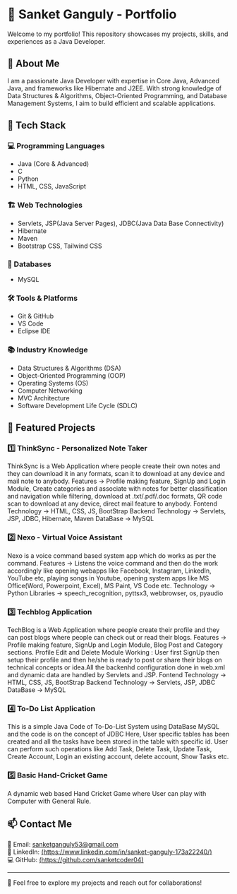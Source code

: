 # 🚀 Sanket Ganguly - Portfolio

Welcome to my portfolio! This repository showcases my projects, skills, and experiences as a Java Developer.

## 📌 About Me
I am a passionate Java Developer with expertise in Core Java, Advanced Java, and frameworks like Hibernate and J2EE. With strong knowledge of Data Structures & Algorithms, Object-Oriented Programming, and Database Management Systems, I aim to build efficient and scalable applications.

## 🔧 Tech Stack

### 💻 Programming Languages
- Java (Core & Advanced)
- C
- Python
- HTML, CSS, JavaScript

### 🏗️ Web Technologies
- Servlets, JSP(Java Server Pages), JDBC(Java Data Base Connectivity)
- Hibernate
- Maven
- Bootstrap CSS, Tailwind CSS

### 📂 Databases
- MySQL

### 🛠️ Tools & Platforms
- Git & GitHub
- VS Code
- Eclipse IDE

### 📚 Industry Knowledge
- Data Structures & Algorithms (DSA)
- Object-Oriented Programming (OOP)
- Operating Systems (OS)
- Computer Networking
- MVC Architecture
- Software Development Life Cycle (SDLC)

## 📌 Featured Projects
### 1️⃣ **ThinkSync - Personalized Note Taker**
ThinkSync is a Web Application where people create their own notes and they can download it in any formats, scan it to download at any device and mail note to anybody.
Features -> Profile making feature, SignUp and Login Module, Create categories and associate with notes for better classification and navigation while filtering, download at .txt/.pdf/.doc formats, QR code scan to download at any device, direct mail feature to anybody.
Fontend Technology -> HTML, CSS, JS, BootStrap
Backend Technology -> Servlets, JSP, JDBC, Hibernate, Maven
DataBase -> MySQL

### 2️⃣ **Nexo - Virtual Voice Assistant**
Nexo is a voice command based system app which do works as per the command.
Features -> Listens the voice command and then do the work accordingly like opening webapps like Facebook, Instagram, LinkedIn, YouTube etc, playing songs in Youtube, opening system apps
like MS Office(Word, Powerpoint, Excel), MS Paint, VS Code etc.
Technology -> Python
Libraries -> speech_recognition, pyttsx3, webbrowser, os, pyaudio

### 3️⃣ **Techblog Application**
TechBlog is a Web Application where people create their profile and they can post blogs where people can check out or read their blogs.
Features -> Profile making feature, SignUp and Login Module, Blog Post and Category sections. Profile Edit and Delete Module Working : User first SignUp then setup their profile and then he/she is ready to post or share their blogs on technical concepts or idea.All the backenhd configuration done in web.xml and dynamic data are handled by Servlets and JSP.
Fontend Technology -> HTML, CSS, JS, BootStrap
Backend Technology -> Servlets, JSP, JDBC 
DataBase -> MySQL

### 4️⃣ **To-Do List Application**
This is a simple Java Code of To-Do-List System using DataBase MySQL and the code is on the concept of JDBC
Here, User specific tables has been created and all the tasks have been stored in the table with specific id. User can perform such operations like Add Task, Delete Task, Update Task, Create Account, Login an existing account, delete account, Show Tasks etc.

### 5️⃣ **Basic Hand-Cricket Game**
A dynamic web based Hand Cricket Game where User can play with Computer with General Rule.

## 📫 Contact Me
📧 Email: sanketganguly53@gmail.com  
🔗 LinkedIn: [(https://www.linkedin.com/in/sanket-ganguly-173a22240/)](#)  
💻 GitHub: [(https://github.com/sanketcoder04)](#)

---
🚀 Feel free to explore my projects and reach out for collaborations!

